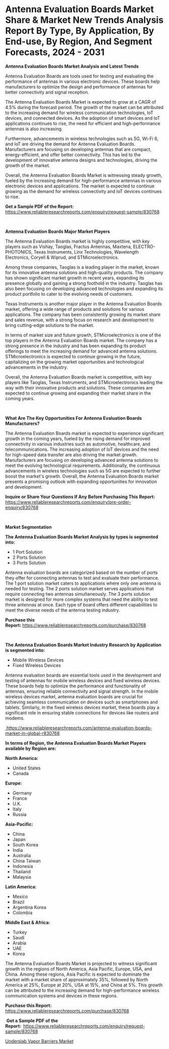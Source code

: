 <p><h1>Antenna Evaluation Boards Market Share & Market New Trends Analysis Report By Type, By Application, By End-use, By Region, And Segment Forecasts, 2024 - 2031</h1></p><p><strong>Antenna Evaluation Boards Market Analysis and Latest Trends</strong></p>
<p><p>Antenna Evaluation Boards are tools used for testing and evaluating the performance of antennas in various electronic devices. These boards help manufacturers to optimize the design and performance of antennas for better connectivity and signal reception.</p><p>The Antenna Evaluation Boards Market is expected to grow at a CAGR of 4.5% during the forecast period. The growth of the market can be attributed to the increasing demand for wireless communication technologies, IoT devices, and connected devices. As the adoption of smart devices and IoT applications continues to rise, the need for efficient and high-performance antennas is also increasing.</p><p>Furthermore, advancements in wireless technologies such as 5G, Wi-Fi 6, and IoT are driving the demand for Antenna Evaluation Boards. Manufacturers are focusing on developing antennas that are compact, energy-efficient, and offer better connectivity. This has led to the development of innovative antenna designs and technologies, driving the growth of the market.</p><p>Overall, the Antenna Evaluation Boards Market is witnessing steady growth, fueled by the increasing demand for high-performance antennas in various electronic devices and applications. The market is expected to continue growing as the demand for wireless connectivity and IoT devices continues to rise.</p></p>
<p><strong>Get a Sample PDF of the Report:&nbsp;</strong> <a href="https://www.reliableresearchreports.com/enquiry/request-sample/830768">https://www.reliableresearchreports.com/enquiry/request-sample/830768</a></p>
<p>&nbsp;</p>
<p><strong>Antenna Evaluation Boards Major Market Players</strong></p>
<p><p>The Antenna Evaluation Boards market is highly competitive, with key players such as Vishay, Taoglas, Fractus Antennas, Maxtena, ELECTRO-PHOTONICS, Texas Instruments, Linx Technologies, Wavelength Electronics, Coryell & Wiprud, and STMicroelectronics. </p><p>Among these companies, Taoglas is a leading player in the market, known for its innovative antenna solutions and high-quality products. The company has shown significant market growth in recent years, expanding its presence globally and gaining a strong foothold in the industry. Taoglas has also been focusing on developing advanced technologies and expanding its product portfolio to cater to the evolving needs of customers.</p><p>Texas Instruments is another major player in the Antenna Evaluation Boards market, offering a wide range of products and solutions for various applications. The company has been consistently growing its market share and sales revenue, with a strong focus on research and development to bring cutting-edge solutions to the market.</p><p>In terms of market size and future growth, STMicroelectronics is one of the top players in the Antenna Evaluation Boards market. The company has a strong presence in the industry and has been expanding its product offerings to meet the increasing demand for advanced antenna solutions. STMicroelectronics is expected to continue growing in the future, capitalizing on the growing market opportunities and technological advancements in the industry.</p><p>Overall, the Antenna Evaluation Boards market is competitive, with key players like Taoglas, Texas Instruments, and STMicroelectronics leading the way with their innovative products and solutions. These companies are expected to continue growing and expanding their market share in the coming years.</p></p>
<p>&nbsp;</p>
<p><strong>What Are The Key Opportunities For Antenna Evaluation Boards Manufacturers?</strong></p>
<p><p>The Antenna Evaluation Boards market is expected to experience significant growth in the coming years, fueled by the rising demand for improved connectivity in various industries such as automotive, healthcare, and telecommunications. The increasing adoption of IoT devices and the need for high-speed data transfer are also driving the market growth. Manufacturers are focusing on developing advanced antenna solutions to meet the evolving technological requirements. Additionally, the continuous advancements in wireless technologies such as 5G are expected to further boost the market's growth. Overall, the Antenna Evaluation Boards market presents a promising outlook with expanding opportunities for innovation and development.</p></p>
<p><strong>Inquire or Share Your Questions If Any Before Purchasing This Report:</strong> <a href="https://www.reliableresearchreports.com/enquiry/pre-order-enquiry/830768">https://www.reliableresearchreports.com/enquiry/pre-order-enquiry/830768</a></p>
<p>&nbsp;</p>
<p><strong>Market Segmentation</strong></p>
<p><strong>The Antenna Evaluation Boards Market Analysis by types is segmented into:</strong></p>
<p><ul><li>1 Port Solution</li><li>2 Ports Solution</li><li>3 Ports Solution</li></ul></p>
<p><p>Antenna evaluation boards are categorized based on the number of ports they offer for connecting antennas to test and evaluate their performance. The 1 port solution market caters to applications where only one antenna is needed for testing. The 2 ports solution market serves applications that require connecting two antennas simultaneously. The 3 ports solution market is designed for more complex systems that need the ability to test three antennas at once. Each type of board offers different capabilities to meet the diverse needs of the antenna testing industry.</p></p>
<p><strong>Purchase this Report:&nbsp;</strong><a href="https://www.reliableresearchreports.com/purchase/830768">https://www.reliableresearchreports.com/purchase/830768</a></p>
<p>&nbsp;</p>
<p><strong>The Antenna Evaluation Boards Market Industry Research by Application is segmented into:</strong></p>
<p><ul><li>Mobile Wireless Devices</li><li>Fixed Wireless Devices</li></ul></p>
<p><p>Antenna evaluation boards are essential tools used in the development and testing of antennas for mobile wireless devices and fixed wireless devices. These boards help to optimize the performance and functionality of antennas, ensuring reliable connectivity and signal strength. In the mobile wireless devices market, antenna evaluation boards are crucial for achieving seamless communication on devices such as smartphones and tablets. Similarly, in the fixed wireless devices market, these boards play a significant role in ensuring stable connections for devices like routers and modems.</p></p>
<p><a href="https://www.reliableresearchreports.com/antenna-evaluation-boards-market-in-global-r830768">&nbsp;https://www.reliableresearchreports.com/antenna-evaluation-boards-market-in-global-r830768</a></p>
<p><strong>In terms of Region, the Antenna Evaluation Boards Market Players available by Region are:</strong></p>
<p>
    <p> <strong> North America: </strong>
        <ul>
            <li>United States</li>
            <li>Canada</li>
        </ul>
        </p> 
    <p> <strong> Europe: </strong>
        <ul>
            <li>Germany</li>
            <li>France</li>
            <li>U.K.</li>
            <li>Italy</li>
            <li>Russia</li>
        </ul>
        </p> 
    <p> <strong> Asia-Pacific: </strong>
        <ul>
            <li>China</li>
            <li>Japan</li>
            <li>South Korea</li>
            <li>India</li>
            <li>Australia</li>
            <li>China Taiwan</li>
            <li>Indonesia</li>
            <li>Thailand</li>
            <li>Malaysia</li>
        </ul>
        </p> 
    <p> <strong> Latin America: </strong>
        <ul>
            <li>Mexico</li>
            <li>Brazil</li>
            <li>Argentina Korea</li>
            <li>Colombia</li>
        </ul>
        </p> 
    <p> <strong> Middle East & Africa: </strong>
        <ul>
            <li>Turkey</li>
            <li>Saudi</li>
            <li>Arabia</li>
            <li>UAE</li>
            <li>Korea</li>
        </ul>
    </p>
    </p>
<p><p>The Antenna Evaluation Boards Market is projected to witness significant growth in the regions of North America, Asia Pacific, Europe, USA, and China. Among these regions, Asia Pacific is expected to dominate the market with a market share of approximately 35%, followed by North America at 25%, Europe at 20%, USA at 15%, and China at 5%. This growth can be attributed to the increasing demand for high-performance wireless communication systems and devices in these regions.</p></p>
<p><strong>Purchase this Report: </strong><a href="https://www.reliableresearchreports.com/purchase/830768">https://www.reliableresearchreports.com/purchase/830768</a></p>
<p>&nbsp;<strong>Get a Sample PDF of the Report:&nbsp;&nbsp;</strong><a href="https://www.reliableresearchreports.com/enquiry/request-sample/830768">https://www.reliableresearchreports.com/enquiry/request-sample/830768</a></p>
<p><strong></strong></p>
<p><p><a href="https://github.com/JennyferFeil2023/Market-Research-Report-List-1/blob/main/underslab-vapor-barriers-market.md">Underslab Vapor Barriers Market</a></p></p>